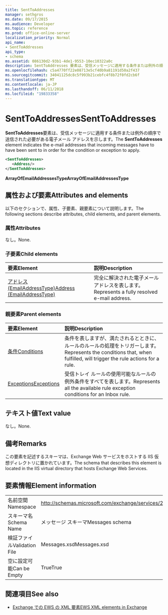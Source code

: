 ```yaml
---
title: SentToAddresses
manager: sethgros
ms.date: 09/17/2015
ms.audience: Developer
ms.topic: reference
ms.prod: office-online-server
localization_priority: Normal
api_name:
- SentToAddresses
api_type:
- schema
ms.assetid: 086130d2-93b1-4de1-9553-10ec10322a0c
description: SentToAddresses 要素は、受信メッセージに適用する条件または例外の順序で送信された必要がある電子メール アドレスを示します。
ms.openlocfilehash: c5a4770ff22e08713e5cf40b9a81191d50a2f437
ms.sourcegitcommit: 34041125dc8c5f993b21cebfc4f8b72f0fd2cb6f
ms.translationtype: MT
ms.contentlocale: ja-JP
ms.lasthandoff: 06/11/2018
ms.locfileid: "19833358"
---
```

# <a name="senttoaddresses"></a><span data-ttu-id="16c2f-103">SentToAddresses</span><span class="sxs-lookup"><span data-stu-id="16c2f-103">SentToAddresses</span></span>

<span data-ttu-id="16c2f-104">**SentToAddresses**要素は、受信メッセージに適用する条件または例外の順序で送信された必要がある電子メール アドレスを示します。</span><span class="sxs-lookup"><span data-stu-id="16c2f-104">The **SentToAddresses** element indicates the e-mail addresses that incoming messages have to have been sent to in order for the condition or exception to apply.</span></span> 
  
```XML
<SentToAddresses>
   <Address/>
</SentToAddresses>
```

 <span data-ttu-id="16c2f-105">**ArrayOfEmailAddressesType**</span><span class="sxs-lookup"><span data-stu-id="16c2f-105">**ArrayOfEmailAddressesType**</span></span>
## <a name="attributes-and-elements"></a><span data-ttu-id="16c2f-106">属性および要素</span><span class="sxs-lookup"><span data-stu-id="16c2f-106">Attributes and elements</span></span>

<span data-ttu-id="16c2f-107">以下のセクションで、属性、子要素、親要素について説明します。</span><span class="sxs-lookup"><span data-stu-id="16c2f-107">The following sections describe attributes, child elements, and parent elements.</span></span>
  
### <a name="attributes"></a><span data-ttu-id="16c2f-108">属性</span><span class="sxs-lookup"><span data-stu-id="16c2f-108">Attributes</span></span>

<span data-ttu-id="16c2f-109">なし。</span><span class="sxs-lookup"><span data-stu-id="16c2f-109">None.</span></span>
  
### <a name="child-elements"></a><span data-ttu-id="16c2f-110">子要素</span><span class="sxs-lookup"><span data-stu-id="16c2f-110">Child elements</span></span>

|<span data-ttu-id="16c2f-111">**要素**</span><span class="sxs-lookup"><span data-stu-id="16c2f-111">**Element**</span></span>|<span data-ttu-id="16c2f-112">**説明**</span><span class="sxs-lookup"><span data-stu-id="16c2f-112">**Description**</span></span>|
|:-----|:-----|
|[<span data-ttu-id="16c2f-113">アドレス (EmailAddressType)</span><span class="sxs-lookup"><span data-stu-id="16c2f-113">Address (EmailAddressType)</span></span>](address-emailaddresstype.md) <br/> |<span data-ttu-id="16c2f-114">完全に解決された電子メール アドレスを表します。</span><span class="sxs-lookup"><span data-stu-id="16c2f-114">Represents a fully resolved e-mail address.</span></span>  <br/> |
   
### <a name="parent-elements"></a><span data-ttu-id="16c2f-115">親要素</span><span class="sxs-lookup"><span data-stu-id="16c2f-115">Parent elements</span></span>

|<span data-ttu-id="16c2f-116">**要素**</span><span class="sxs-lookup"><span data-stu-id="16c2f-116">**Element**</span></span>|<span data-ttu-id="16c2f-117">**説明**</span><span class="sxs-lookup"><span data-stu-id="16c2f-117">**Description**</span></span>|
|:-----|:-----|
|[<span data-ttu-id="16c2f-118">条件</span><span class="sxs-lookup"><span data-stu-id="16c2f-118">Conditions</span></span>](conditions.md) <br/> |<span data-ttu-id="16c2f-119">条件を表しますが、満たされるとときに、ルールのルールの処理をトリガーします。</span><span class="sxs-lookup"><span data-stu-id="16c2f-119">Represents the conditions that, when fulfilled, will trigger the rule actions for a rule.</span></span>  <br/> |
|[<span data-ttu-id="16c2f-120">Exceptions</span><span class="sxs-lookup"><span data-stu-id="16c2f-120">Exceptions</span></span>](exceptions.md) <br/> |<span data-ttu-id="16c2f-121">受信トレイ ルールの使用可能なルールの例外条件をすべてを表します。</span><span class="sxs-lookup"><span data-stu-id="16c2f-121">Represents all the available rule exception conditions for an Inbox rule.</span></span>  <br/> |
   
## <a name="text-value"></a><span data-ttu-id="16c2f-122">テキスト値</span><span class="sxs-lookup"><span data-stu-id="16c2f-122">Text value</span></span>

<span data-ttu-id="16c2f-123">なし。</span><span class="sxs-lookup"><span data-stu-id="16c2f-123">None.</span></span>
  
## <a name="remarks"></a><span data-ttu-id="16c2f-124">備考</span><span class="sxs-lookup"><span data-stu-id="16c2f-124">Remarks</span></span>

<span data-ttu-id="16c2f-125">この要素を記述するスキーマは、Exchange Web サービスをホストする IIS 仮想ディレクトリに置かれています。</span><span class="sxs-lookup"><span data-stu-id="16c2f-125">The schema that describes this element is located in the IIS virtual directory that hosts Exchange Web Services.</span></span>
  
## <a name="element-information"></a><span data-ttu-id="16c2f-126">要素情報</span><span class="sxs-lookup"><span data-stu-id="16c2f-126">Element information</span></span>

|||
|:-----|:-----|
|<span data-ttu-id="16c2f-127">名前空間</span><span class="sxs-lookup"><span data-stu-id="16c2f-127">Namespace</span></span>  <br/> |http://schemas.microsoft.com/exchange/services/2006/messages  <br/> |
|<span data-ttu-id="16c2f-128">スキーマ名</span><span class="sxs-lookup"><span data-stu-id="16c2f-128">Schema Name</span></span>  <br/> |<span data-ttu-id="16c2f-129">メッセージ スキーマ</span><span class="sxs-lookup"><span data-stu-id="16c2f-129">Messages schema</span></span>  <br/> |
|<span data-ttu-id="16c2f-130">検証ファイル</span><span class="sxs-lookup"><span data-stu-id="16c2f-130">Validation File</span></span>  <br/> |<span data-ttu-id="16c2f-131">Messages.xsd</span><span class="sxs-lookup"><span data-stu-id="16c2f-131">Messages.xsd</span></span>  <br/> |
|<span data-ttu-id="16c2f-132">空に設定可能</span><span class="sxs-lookup"><span data-stu-id="16c2f-132">Can be Empty</span></span>  <br/> |<span data-ttu-id="16c2f-133">True</span><span class="sxs-lookup"><span data-stu-id="16c2f-133">True</span></span>  <br/> |
   
## <a name="see-also"></a><span data-ttu-id="16c2f-134">関連項目</span><span class="sxs-lookup"><span data-stu-id="16c2f-134">See also</span></span>



- [<span data-ttu-id="16c2f-135">Exchange での EWS の XML 要素</span><span class="sxs-lookup"><span data-stu-id="16c2f-135">EWS XML elements in Exchange</span></span>](ews-xml-elements-in-exchange.md)

